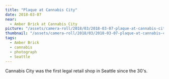 ```yaml
---
title: "Plaque at Cannabis City"
date: 2018-03-07
near:
  - Amber Brick at Cannabis City
picture: "/assets/camera-roll/2018/03/2018-03-07-plaque-at-cannabis-city/20180307_231403233_iOS.jpg"
thumbnail: "/assets/camera-roll/2018/03/2018-03-07-plaque-at-cannabis-city/20180307_231403233_iOS-thumbnail.jpg"
tags:
  - Amber Brick
  - cannabis
  - photograph  
  - Seattle
---
```

Cannabis City was the first legal retail shop in Seattle since the 30's.
